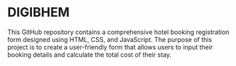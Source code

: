 # DIGIBHEM
This GitHub repository contains a comprehensive hotel booking registration form designed using HTML, CSS, and JavaScript. The purpose of this project is to create a user-friendly form that allows users to input their booking details and calculate the total cost of their stay.
